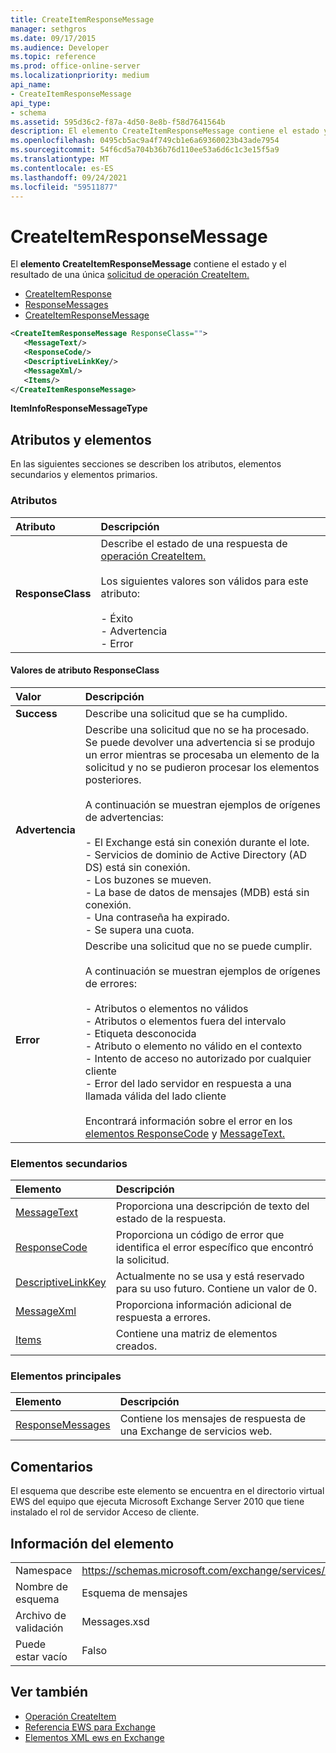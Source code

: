 ```yaml
---
title: CreateItemResponseMessage
manager: sethgros
ms.date: 09/17/2015
ms.audience: Developer
ms.topic: reference
ms.prod: office-online-server
ms.localizationpriority: medium
api_name:
- CreateItemResponseMessage
api_type:
- schema
ms.assetid: 595d36c2-f87a-4d50-8e8b-f58d7641564b
description: El elemento CreateItemResponseMessage contiene el estado y el resultado de una única solicitud de operación CreateItem.
ms.openlocfilehash: 0495cb5ac9a4f749cb1e6a69360023b43ade7954
ms.sourcegitcommit: 54f6cd5a704b36b76d110ee53a6d6c1c3e15f5a9
ms.translationtype: MT
ms.contentlocale: es-ES
ms.lasthandoff: 09/24/2021
ms.locfileid: "59511877"
---
```

# <a name="createitemresponsemessage"></a>CreateItemResponseMessage

El **elemento CreateItemResponseMessage** contiene el estado y el resultado de una única [solicitud de operación CreateItem.](createitem-operation.md) 
  
- [CreateItemResponse](createitemresponse.md)  
- [ResponseMessages](responsemessages.md) 
- [CreateItemResponseMessage](createitemresponsemessage.md)
  
```xml
<CreateItemResponseMessage ResponseClass="">
   <MessageText/>
   <ResponseCode/>
   <DescriptiveLinkKey/>
   <MessageXml/>
   <Items/>
</CreateItemResponseMessage>
```

 **ItemInfoResponseMessageType**
## <a name="attributes-and-elements"></a>Atributos y elementos

En las siguientes secciones se describen los atributos, elementos secundarios y elementos primarios.
  
### <a name="attributes"></a>Atributos

|**Atributo**|**Descripción**|
|:-----|:-----|
|**ResponseClass** <br/> | Describe el estado de una respuesta de [operación CreateItem.](createitem-operation.md)<br/><br/>Los siguientes valores son válidos para este atributo:<br/><br/>- Éxito  <br/>- Advertencia  <br/>- Error  <br/> |
   
#### <a name="responseclass-attribute-values"></a>Valores de atributo ResponseClass

|**Valor**|**Descripción**|
|:-----|:-----|
|**Success** <br/> |Describe una solicitud que se ha cumplido.  <br/> |
|**Advertencia** <br/> | Describe una solicitud que no se ha procesado. Se puede devolver una advertencia si se produjo un error mientras se procesaba un elemento de la solicitud y no se pudieron procesar los elementos posteriores.<br/><br/>A continuación se muestran ejemplos de orígenes de advertencias:<br/><br/>- El Exchange está sin conexión durante el lote.  <br/>- Servicios de dominio de Active Directory (AD DS) está sin conexión.  <br/>- Los buzones se mueven.  <br/>- La base de datos de mensajes (MDB) está sin conexión.  <br/>- Una contraseña ha expirado.  <br/>- Se supera una cuota.  <br/> |
|**Error** <br/> | Describe una solicitud que no se puede cumplir.<br/><br/>A continuación se muestran ejemplos de orígenes de errores:  <br/><br/>- Atributos o elementos no válidos  <br/>- Atributos o elementos fuera del intervalo  <br/>- Etiqueta desconocida  <br/>- Atributo o elemento no válido en el contexto  <br/>- Intento de acceso no autorizado por cualquier cliente  <br/>- Error del lado servidor en respuesta a una llamada válida del lado cliente<br/><br/>  Encontrará información sobre el error en los [elementos ResponseCode](responsecode.md) y [MessageText.](messagetext.md)  <br/> |
   
### <a name="child-elements"></a>Elementos secundarios

|**Elemento**|**Descripción**|
|:-----|:-----|
|[MessageText](messagetext.md) <br/> |Proporciona una descripción de texto del estado de la respuesta.  <br/> |
|[ResponseCode](responsecode.md) <br/> |Proporciona un código de error que identifica el error específico que encontró la solicitud.  <br/> |
|[DescriptiveLinkKey](descriptivelinkkey.md) <br/> |Actualmente no se usa y está reservado para su uso futuro. Contiene un valor de 0.  <br/> |
|[MessageXml](messagexml.md) <br/> |Proporciona información adicional de respuesta a errores.  <br/> |
|[Items](items.md) <br/> |Contiene una matriz de elementos creados.  <br/> |
   
### <a name="parent-elements"></a>Elementos principales

|**Elemento**|**Descripción**|
|:-----|:-----|
|[ResponseMessages](responsemessages.md) <br/> |Contiene los mensajes de respuesta de una Exchange de servicios web.  <br/> |
   
## <a name="remarks"></a>Comentarios

El esquema que describe este elemento se encuentra en el directorio virtual EWS del equipo que ejecuta Microsoft Exchange Server 2010 que tiene instalado el rol de servidor Acceso de cliente.
  
## <a name="element-information"></a>Información del elemento

|||
|:-----|:-----|
|Namespace  <br/> |https://schemas.microsoft.com/exchange/services/2006/messages  <br/> |
|Nombre de esquema  <br/> |Esquema de mensajes  <br/> |
|Archivo de validación  <br/> |Messages.xsd  <br/> |
|Puede estar vacío  <br/> |Falso  <br/> |
   
## <a name="see-also"></a>Ver también

- [Operación CreateItem](createitem-operation.md)
- [Referencia EWS para Exchange](ews-reference-for-exchange.md)
- [Elementos XML ews en Exchange](ews-xml-elements-in-exchange.md)

